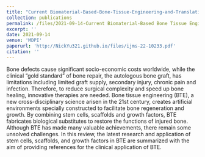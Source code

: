 ```yaml
---
title: "Current Biomaterial-Based-Bone-Tissue-Engineering-and-Translational-Medicine"
collection: publications
permalink: /files/2021-09-14-Current Biomaterial-Based Bone Tissue Engineering and Translational Medicine
excerpt: ''
date: 2021-09-14
venue: 'MDPI'
paperurl: 'http://NickYu321.github.io/files/ijms-22-10233.pdf'
citation: ''
---
```



Bone defects cause significant socio-economic costs worldwide, while the clinical “gold standard” of bone repair, the autologous bone graft, has limitations including limited graft supply, secondary injury, chronic pain and infection. Therefore, to reduce surgical complexity and speed up bone healing, innovative therapies are needed. Bone tissue engineering (BTE), a new cross-disciplinary science arisen in the 21st century, creates artificial environments specially constructed to facilitate bone regeneration and growth. By combining stem cells, scaffolds and growth factors, BTE fabricates biological substitutes to restore the functions of injured bone. Although BTE has made many valuable achievements, there remain some unsolved challenges. In this review, the latest research and application of stem cells, scaffolds, and growth factors in BTE are summarized with the aim of providing references for the clinical application of BTE.
